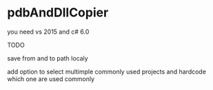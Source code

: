 # pdbAndDllCopier
you need vs 2015 and c# 6.0

TODO

save from and to path localy

add option to select multimple commonly used projects and hardcode which one are used commonly
